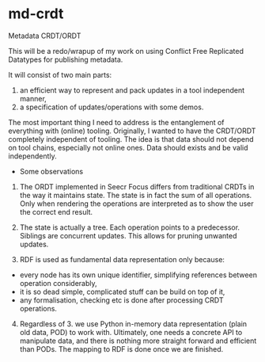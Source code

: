 # md-crdt
Metadata CRDT/ORDT

This will be a redo/wrapup of my work on using Conflict Free Replicated Datatypes for publishing metadata.

It will consist of two main parts:

1. an efficient way to represent and pack updates in a tool independent manner,
2. a specification of updates/operations with some demos.

The most important thing I need to address is the entanglement of everything with (online) tooling. Originally, I wanted to have the CRDT/ORDT completely independent of tooling. The idea is that data should not depend on tool chains, especially not online ones. Data should exists and be valid independently.

* Some observations

1. The ORDT implemented in Seecr Focus differs from traditional CRDTs in the way it maintains state. The state is in fact the sum of all operations. Only when rendering the operations are interpreted as to show the user the correct end result.

2. The state is actually a tree. Each operation points to a predecessor. Siblings are concurrent updates. This allows for pruning unwanted updates.

3. RDF is used as fundamental data representation only because:
  - every node has its own unique identifier, simplifying references between operation considerably,
  - it is so dead simple, complicated stuff can be build on top of it,
  - any formalisation, checking etc is done after processing CRDT operations.

4. Regardless of 3. we use Python in-memory data representation (plain old data, POD) to work with. Ultimately, one needs a concrete API to manipulate data, and there is nothing more straight forward and efficient than PODs. The mapping to RDF is done once we are finished.
